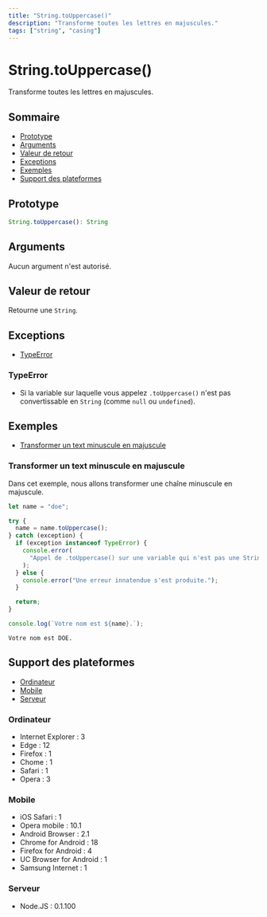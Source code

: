 ```yaml
---
title: "String.toUppercase()"
description: "Transforme toutes les lettres en majuscules."
tags: ["string", "casing"]
---
```


# String.toUppercase()

Transforme toutes les lettres en majuscules.

## Sommaire

- [Prototype](#prototype)
- [Arguments](#arguments)
- [Valeur de retour](#valeur-de-retour)
- [Exceptions](#exceptions)
- [Exemples](#exemples)
- [Support des plateformes](#support-des-plateformes)

## Prototype

```javascript
String.toUppercase(): String
```

## Arguments

Aucun argument n'est autorisé.

## Valeur de retour

Retourne une `String`.

## Exceptions

- [TypeError](#typeerror)

### TypeError

- Si la variable sur laquelle vous appelez `.toUppercase()` n'est pas convertissable en `String` (comme `null` ou `undefined`).

## Exemples

- [Transformer un text minuscule en majuscule](#transformer-un-text-minuscule-en-majuscule)

### Transformer un text minuscule en majuscule

Dans cet exemple, nous allons transformer une chaîne minuscule en majuscule.

```javascript
let name = "doe";

try {
  name = name.toUppercase();
} catch (exception) {
  if (exception instanceof TypeError) {
    console.error(
      "Appel de .toUppercase() sur une variable qui n'est pas une String."
    );
  } else {
    console.error("Une erreur innatendue s'est produite.");
  }

  return;
}

console.log(`Votre nom est ${name}.`);
```

```
Votre nom est DOE.
```

## Support des plateformes

- [Ordinateur](#ordinateur)
- [Mobile](#mobile)
- [Serveur](#serveur)

### Ordinateur

- Internet Explorer : 3
- Edge : 12
- Firefox : 1
- Chome : 1
- Safari : 1
- Opera : 3

### Mobile

- iOS Safari : 1
- Opera mobile : 10.1
- Android Browser : 2.1
- Chrome for Android : 18
- Firefox for Android : 4
- UC Browser for Android : 1
- Samsung Internet : 1

### Serveur

- Node.JS : 0.1.100
